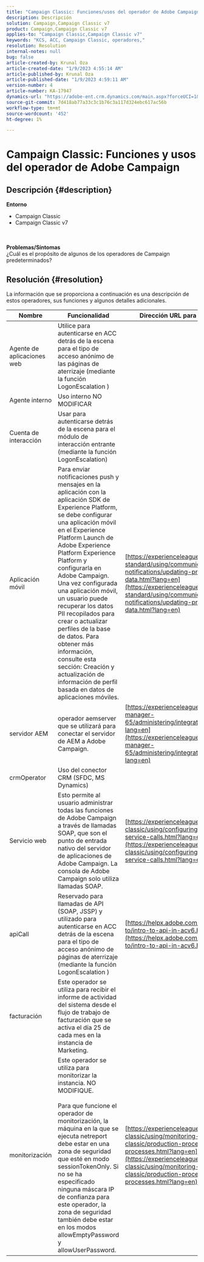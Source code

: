 ```yaml
---
title: "Campaign Classic: Funciones/usos del operador de Adobe Campaign"
description: Descripción
solution: Campaign,Campaign Classic v7
product: Campaign,Campaign Classic v7
applies-to: "Campaign Classic,Campaign Classic v7"
keywords: "KCS, ACC, Campaign Classic, operadores,"
resolution: Resolution
internal-notes: null
bug: false
article-created-by: Krunal Oza
article-created-date: "1/9/2023 4:55:14 AM"
article-published-by: Krunal Oza
article-published-date: "1/9/2023 4:59:11 AM"
version-number: 4
article-number: KA-17947
dynamics-url: "https://adobe-ent.crm.dynamics.com/main.aspx?forceUCI=1&pagetype=entityrecord&etn=knowledgearticle&id=3ce735cb-d98f-ed11-aad1-6045bd0065f9"
source-git-commit: 7d418ab77a33c3c1b76c3a117d324ebc617ac56b
workflow-type: tm+mt
source-wordcount: '452'
ht-degree: 1%

---
```


# Campaign Classic: Funciones y usos del operador de Adobe Campaign

## Descripción {#description}

<b>Entorno</b>
- Campaign Classic
- Campaign Classic v7

<br> <br><b>Problemas/Síntomas</b><br>¿Cuál es el propósito de algunos de los operadores de Campaign predeterminados?

## Resolución {#resolution}


La información que se proporciona a continuación es una descripción de estos operadores, sus funciones y algunos detalles adicionales.


| <b>Nombre</b> | <b>Funcionalidad</b> | <b>Dirección URL para obtener más información</b> |
| --- | --- | --- |
| Agente de aplicaciones web | Utilice para autenticarse en ACC detrás de la escena para el tipo de acceso anónimo de las páginas de aterrizaje (mediante la función LogonEscalation ) |   |
| Agente interno | Uso interno NO MODIFICAR |   |
| Cuenta de interacción | Usar para autenticarse detrás de la escena para el módulo de interacción entrante (mediante la función LogonEscalation) |   |
| Aplicación móvil | Para enviar notificaciones push y mensajes en la aplicación con la aplicación SDK de Experience Platform, se debe configurar una aplicación móvil en el Experience Platform Launch de Adobe Experience Platform Experience Platform y configurarla en Adobe Campaign.<br>Una vez configurada una aplicación móvil, un usuario puede recuperar los datos PII recopilados para crear o actualizar perfiles de la base de datos. Para obtener más información, consulte esta sección: Creación y actualización de información de perfil basada en datos de aplicaciones móviles. | [https://experienceleague.adobe.com/docs/campaign-standard/using/communication-channels/push-notifications/updating-profile-with-mobile-app-data.html?lang=en](https://experienceleague.adobe.com/docs/campaign-standard/using/communication-channels/push-notifications/updating-profile-with-mobile-app-data.html?lang=en) |
| servidor AEM | operador aemserver que se utilizará para conectar el servidor de AEM a Adobe Campaign. | [https://experienceleague.adobe.com/docs/experience-manager-65/administering/integration/campaignonpremise.html?lang=en](https://experienceleague.adobe.com/docs/experience-manager-65/administering/integration/campaignonpremise.html?lang=en) |
| crmOperator | Uso del conector CRM (SFDC, MS Dynamics) |   |
| Servicio web | Esto permite al usuario administrar todas las funciones de Adobe Campaign a través de llamadas SOAP, que son el punto de entrada nativo del servidor de aplicaciones de Adobe Campaign. La consola de Adobe Campaign solo utiliza llamadas SOAP. | [https://experienceleague.adobe.com/docs/campaign-classic/using/configuring-campaign-classic/api/web-service-calls.html?lang=en](https://experienceleague.adobe.com/docs/campaign-classic/using/configuring-campaign-classic/api/web-service-calls.html?lang=en) |
| apiCall | Reservado para llamadas de API (SOAP, JSSP) y utilizado para autenticarse en ACC detrás de la escena para el tipo de acceso anónimo de páginas de aterrizaje (mediante la función LogonEscalation ) | [https://helpx.adobe.com/campaign/classic/how-to/intro-to-api-in-acv6.html](https://helpx.adobe.com/campaign/classic/how-to/intro-to-api-in-acv6.html) |
| facturación | Este operador se utiliza para recibir el informe de actividad del sistema desde el flujo de trabajo de facturación que se activa el día 25 de cada mes en la instancia de Marketing. |   |
| monitorización | Este operador se utiliza para monitorizar la instancia. NO MODIFIQUE. <br><br>Para que funcione el operador de monitorización, la máquina en la que se ejecuta netreport debe estar en una zona de seguridad que esté en modo sessionTokenOnly. Si no se ha especificado ninguna máscara IP de confianza para este operador, la zona de seguridad también debe estar en los modos allowEmptyPassword y allowUserPassword. | [https://experienceleague.adobe.com/docs/campaign-classic/using/monitoring-campaign-classic/production-procedures/monitoring-processes.html?lang=en](https://experienceleague.adobe.com/docs/campaign-classic/using/monitoring-campaign-classic/production-procedures/monitoring-processes.html?lang=en) |



